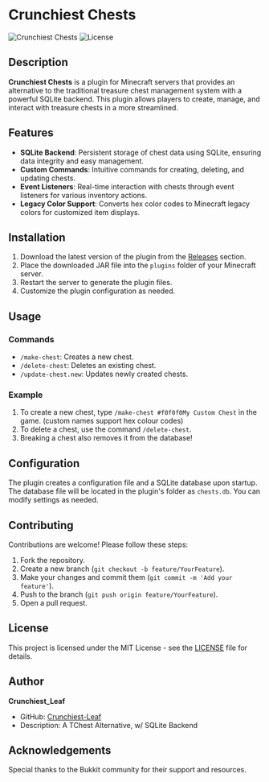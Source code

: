 # Crunchiest Chests

![Crunchiest Chests](https://img.shields.io/badge/version-1.0.0-brightgreen) ![License](https://img.shields.io/badge/license-MIT-blue)

## Description

**Crunchiest Chests** is a plugin for Minecraft servers that provides an alternative to the traditional treasure chest management system with a powerful SQLite backend. This plugin allows players to create, manage, and interact with treasure chests in a more streamlined.

## Features

- **SQLite Backend**: Persistent storage of chest data using SQLite, ensuring data integrity and easy management.
- **Custom Commands**: Intuitive commands for creating, deleting, and updating chests.
- **Event Listeners**: Real-time interaction with chests through event listeners for various inventory actions.
- **Legacy Color Support**: Converts hex color codes to Minecraft legacy colors for customized item displays.

## Installation

1. Download the latest version of the plugin from the [Releases](https://github.com/Crunchiest-Leaf/crunchiest_chests/releases) section.
2. Place the downloaded JAR file into the `plugins` folder of your Minecraft server.
3. Restart the server to generate the plugin files.
4. Customize the plugin configuration as needed.

## Usage

### Commands

- `/make-chest`: Creates a new chest.
- `/delete-chest`: Deletes an existing chest.
- `/update-chest.new`: Updates newly created chests.

### Example

1. To create a new chest, type `/make-chest #f0f0f0My Custom Chest` in the game. (custom names support hex colour codes)
2. To delete a chest, use the command `/delete-chest`.
3. Breaking a chest also removes it from the database!

## Configuration

The plugin creates a configuration file and a SQLite database upon startup. The database file will be located in the plugin's folder as `chests.db`. You can modify settings as needed.

## Contributing

Contributions are welcome! Please follow these steps:

1. Fork the repository.
2. Create a new branch (`git checkout -b feature/YourFeature`).
3. Make your changes and commit them (`git commit -m 'Add your feature'`).
4. Push to the branch (`git push origin feature/YourFeature`).
5. Open a pull request.

## License

This project is licensed under the MIT License - see the [LICENSE](LICENSE) file for details.

## Author

**Crunchiest_Leaf**

- GitHub: [Crunchiest-Leaf](https://github.com/Crunchiest-Leaf)
- Description: A TChest Alternative, w/ SQLite Backend

## Acknowledgements

Special thanks to the Bukkit community for their support and resources.